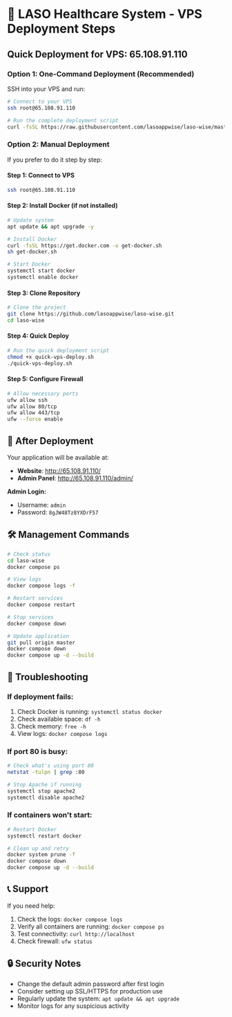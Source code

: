 # 🚀 LASO Healthcare System - VPS Deployment Steps

## Quick Deployment for VPS: 65.108.91.110

### Option 1: One-Command Deployment (Recommended)

SSH into your VPS and run:

```bash
# Connect to your VPS
ssh root@65.108.91.110

# Run the complete deployment script
curl -fsSL https://raw.githubusercontent.com/lasoappwise/laso-wise/master/vps-deploy-complete.sh | bash
```

### Option 2: Manual Deployment

If you prefer to do it step by step:

#### Step 1: Connect to VPS
```bash
ssh root@65.108.91.110
```

#### Step 2: Install Docker (if not installed)
```bash
# Update system
apt update && apt upgrade -y

# Install Docker
curl -fsSL https://get.docker.com -o get-docker.sh
sh get-docker.sh

# Start Docker
systemctl start docker
systemctl enable docker
```

#### Step 3: Clone Repository
```bash
# Clone the project
git clone https://github.com/lasoappwise/laso-wise.git
cd laso-wise
```

#### Step 4: Quick Deploy
```bash
# Run the quick deployment script
chmod +x quick-vps-deploy.sh
./quick-vps-deploy.sh
```

#### Step 5: Configure Firewall
```bash
# Allow necessary ports
ufw allow ssh
ufw allow 80/tcp
ufw allow 443/tcp
ufw --force enable
```

## 🎯 After Deployment

Your application will be available at:
- **Website**: http://65.108.91.110/
- **Admin Panel**: http://65.108.91.110/admin/

**Admin Login:**
- Username: `admin`
- Password: `8gJW48Tz8YXDrF57`

## 🛠️ Management Commands

```bash
# Check status
cd laso-wise
docker compose ps

# View logs
docker compose logs -f

# Restart services
docker compose restart

# Stop services
docker compose down

# Update application
git pull origin master
docker compose down
docker compose up -d --build
```

## 🔧 Troubleshooting

### If deployment fails:
1. Check Docker is running: `systemctl status docker`
2. Check available space: `df -h`
3. Check memory: `free -h`
4. View logs: `docker compose logs`

### If port 80 is busy:
```bash
# Check what's using port 80
netstat -tulpn | grep :80

# Stop Apache if running
systemctl stop apache2
systemctl disable apache2
```

### If containers won't start:
```bash
# Restart Docker
systemctl restart docker

# Clean up and retry
docker system prune -f
docker compose down
docker compose up -d --build
```

## 📞 Support

If you need help:
1. Check the logs: `docker compose logs`
2. Verify all containers are running: `docker compose ps`
3. Test connectivity: `curl http://localhost`
4. Check firewall: `ufw status`

## 🔒 Security Notes

- Change the default admin password after first login
- Consider setting up SSL/HTTPS for production use
- Regularly update the system: `apt update && apt upgrade`
- Monitor logs for any suspicious activity